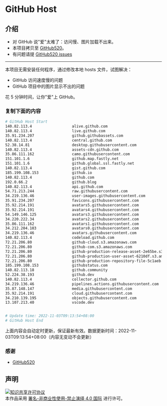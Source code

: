 # GitHub Host
## 介绍
- 对 GitHub 说"爱"太难了：访问慢、图片加载不出来。
- 本项目拷贝至 [GitHub520](https://github.com/521xueweihan/GitHub520)。
- 有问题请提 [GitHub520 issues](https://github.com/521xueweihan/GitHub520/issues/new)

---

本项目无需安装任何程序，通过修改本地 hosts 文件，试图解决：
- GitHub 访问速度慢的问题
- GitHub 项目中的图片显示不出的问题

花 5 分钟时间，让你"爱"上 GitHub。

### 复制下面的内容
```bash
# GitHub Host Start
140.82.113.4                  alive.github.com
140.82.113.4                  live.github.com
35.91.234.207                 github.githubassets.com
140.82.113.4                  central.github.com
52.38.14.81                   desktop.githubusercontent.com
140.82.113.4                  assets-cdn.github.com
35.86.111.162                 camo.githubusercontent.com
151.101.1.6                   github.map.fastly.net
151.101.1.6                   github.global.ssl.fastly.net
140.82.113.4                  gist.github.com
185.199.108.153               github.io
140.82.113.4                  github.com
192.0.66.2                    github.blog
140.82.113.4                  api.github.com
54.71.213.244                 raw.githubusercontent.com
34.219.136.46                 user-images.githubusercontent.com
35.91.234.207                 favicons.githubusercontent.com
35.92.214.191                 avatars5.githubusercontent.com
35.92.214.191                 avatars4.githubusercontent.com
54.149.146.125                avatars3.githubusercontent.com
34.220.222.34                 avatars2.githubusercontent.com
35.86.111.162                 avatars1.githubusercontent.com
34.212.204.103                avatars0.githubusercontent.com
34.219.136.46                 avatars.githubusercontent.com
140.82.113.4                  codeload.github.com
72.21.206.80                  github-cloud.s3.amazonaws.com
72.21.206.80                  github-com.s3.amazonaws.com
72.21.206.80                  github-production-release-asset-2e65be.s3.amazonaws.com
72.21.206.80                  github-production-user-asset-6210df.s3.amazonaws.com
72.21.206.80                  github-production-repository-file-5c1aeb.s3.amazonaws.com
185.199.108.153               githubstatus.com
140.82.113.18                 github.community
52.224.38.193                 github.dev
140.82.113.4                  collector.github.com
34.219.136.46                 pipelines.actions.githubusercontent.com
35.87.148.147                 media.githubusercontent.com
35.92.214.191                 cloud.githubusercontent.com
34.210.139.195                objects.githubusercontent.com
13.107.213.40                 vscode.dev


# Update time: 2022-11-03T09:13:54+08:00
# GitHub Host End

```
上面内容会自动定时更新，保证最新有效。数据更新时间：2022-11-03T09:13:54+08:00（内容无变动不会更新）

### 感谢

- [GitHub520](https://github.com/521xueweihan/GitHub520)

## 声明
<a rel="license" href="https://creativecommons.org/licenses/by-nc-nd/4.0/deed.zh"><img alt="知识共享许可协议" style="border-width: 0" src="https://licensebuttons.net/l/by-nc-nd/4.0/88x31.png"></a><br>本作品采用 <a rel="license" href="https://creativecommons.org/licenses/by-nc-nd/4.0/deed.zh">署名-非商业性使用-禁止演绎 4.0 国际</a> 进行许可。